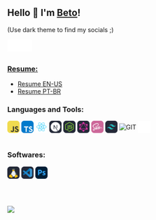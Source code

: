 ## Hello 👋 I'm <a href="https://instagram.com/gilbertomossmann" target="_blank">Beto</a>!
(Use dark theme to find my socials ;)

<a href="https://linkedin.com/in/gilbertomossmann/" target="_blank"><img align="left" alt="Beto M | LinkedIn" width="28px" src="https://github.com/Aakarsh-B/trying-repos/blob/master/linkedin.svg" />
<a href="https://instagram.com/gilbertomossmann" target="_blank"><img align="left" alt="Beto M | Instagram" width="28px" src="https://github.com/Aakarsh-B/trying-repos/blob/master/insta.svg" />

<br />
<br />

### Resume:


- [Resume EN-US](https://github.com/betomossmann/resume/blob/main/README.md)
- [Resume PT-BR](https://github.com/betomossmann/resume/blob/main/README-br.md)


### Languages and Tools:


<img align="center" alt="JAVASCRIPT" width="28px" src="https://raw.githubusercontent.com/tandpfun/skill-icons/main/icons/JavaScript.svg"/> </a>
<img align="center" alt="TYPESCRIPT" width="28px" src="https://raw.githubusercontent.com/tandpfun/skill-icons/main/icons/TypeScript.svg" /></a>
<img align="center" alt="REACT" width="28px" src="https://raw.githubusercontent.com/github/explore/80688e429a7d4ef2fca1e82350fe8e3517d3494d/topics/react/react.png" /></a>
<img align="center" alt="NEXTJS" width="28px" src="https://raw.githubusercontent.com/tandpfun/skill-icons/main/icons/NextJS-Dark.svg"/> </a>
<img align="center" alt="NODEJS" width="28px" src="https://raw.githubusercontent.com/tandpfun/skill-icons/main/icons/NodeJS-Dark.svg"/> </a>
<img align="center" alt="GRAPHQL" width="28px" src="https://raw.githubusercontent.com/tandpfun/skill-icons/main/icons/GraphQL-Dark.svg"/> </a>
<img align="center" alt="SASS" width="28px" src="https://raw.githubusercontent.com/tandpfun/skill-icons/main/icons/Sass.svg"/> </a>
<img align="center" alt="TailwindCSS" width="28px" src="https://raw.githubusercontent.com/tandpfun/skill-icons/main/icons/TailwindCSS-Dark.svg"/> </a>
<img align="center" alt="GIT" width="28px" src="https://www.vectorlogo.zone/logos/git-scm/git-scm-icon.svg"/> </a>
<img align="center" alt="GITHUB" width="28px" src="https://github.com/Aakarsh-B/trying-repos/blob/master/github.svg" />
<br />
<br />

### Softwares:


<img align="Center" alt="Linux" width="28px" src="https://raw.githubusercontent.com/tandpfun/skill-icons/main/icons/Linux-Dark.svg" /></a> 
<img align="Center" alt="Visual Studio Code" width="28px" src="https://raw.githubusercontent.com/tandpfun/skill-icons/main/icons/VSCode-Dark.svg" /></a> 
<img align="Center" alt="Photoshop" width="28px" src="https://raw.githubusercontent.com/tandpfun/skill-icons/main/icons/Photoshop.svg" /></a> 


<br />
<br />

![](https://komarev.com/ghpvc/?username=betomossmann&color=blue&style=plastic)